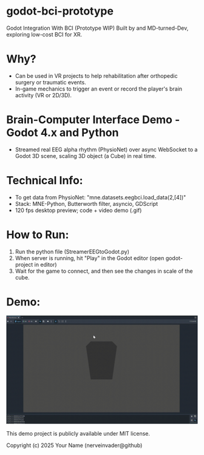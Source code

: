 # godot-bci-prototype
Godot Integration With BCI (Prototype WIP)
Built by and MD-turned-Dev, exploring low-cost BCI for XR.

# Why?
* Can be used in VR projects to help rehabilitation after orthopedic surgery or traumatic events.
* In-game mechanics to trigger an event or record the player's brain activity (VR or 2D/3D).

# Brain-Computer Interface Demo - Godot 4.x and Python
* Streamed real EEG alpha rhythm (PhysioNet) over async WebSocket to a Godot 3D scene, scaling 3D object (a Cube) in real time.

# Technical Info:
* To get data from PhysioNet: "mne.datasets.eegbci.load_data(2,[4])"
* Stack: MNE-Python, Butterworth filter, asyncio, GDScript
* 120 fps desktop preview; code + video demo (.gif)

# How to Run:
1. Run the python file (StreamerEEGtoGodot.py)
2. When server is running, hit "Play" in the Godot editor (open godot-project in editor)
3. Wait for the game to connect, and then see the changes in scale of the cube.

# Demo:
<img src="./godot_bci_mvp_demo.gif">

This demo project is publicly available under MIT license.

Copyright (c) 2025 Your Name (nerveinvader@github)
